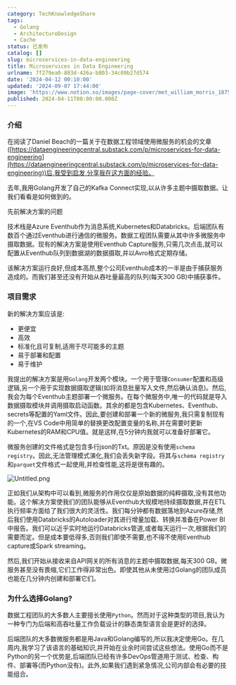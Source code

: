 ```yaml
---
category: TechKnowledgeShare
tags:
  - Golang
  - ArchitectureDesign
  - Cache
status: 已发布
catalog: []
slug: microservices-in-data-engineering
title: Microservices in Data Engineering
urlname: 7f279ea0-883d-426a-b803-34c09b27d574
date: '2024-04-12 00:10:00'
updated: '2024-09-07 17:44:00'
image: 'https://www.notion.so/images/page-cover/met_william_morris_1875.jpg'
published: 2024-04-11T08:00:00.000Z
---
```


### 介绍


在阅读了Daniel Beach的一篇关于在数据工程领域使用微服务的机会的文章([https://dataengineeringcentral.substack.com/p/microservices-for-data-engineering](https://dataengineeringcentral.substack.com/p/microservices-for-data-engineering))后,我受到启发,分享我在这方面的经验。


去年,我用Golang开发了自己的Kafka Connect实现,以从许多主题中摄取数据。让我们看看是如何做到的。


先前解决方案的问题


技术栈是Azure Eventhub作为消息系统,Kubernetes和Databricks。后端团队有数百个通过Eventhub进行通信的微服务。数据工程团队需要从其中许多微服务中摄取数据。现有的解决方案是使用Eventhub Capture服务,只需几次点击,就可以配置从Eventhub队列到数据湖的数据摄取,并以Avro格式定期存储。


该解决方案运行良好,但成本高昂,整个公司Eventhub成本的一半是由于捕获服务造成的。而我们甚至还没有开始从吞吐量最高的队列(每天300 GB)中捕获事件。


### 项目需求


新的解决方案应该是:

- 更便宜
- 高效
- 标准化且可复制,适用于尽可能多的主题
- 易于部署和配置
- 易于维护

我提出的解决方案是用`Golang`开发两个模块。一个用于管理`Consumer`配置和高级逻辑,另一个用于实现数据摄取逻辑(如将消息批量写入文件,然后确认消息)。然后,我会为每个Eventhub主题部署一个微服务。在每个微服务中,唯一的代码就是导入数据摄取模块并调用摄取启动函数。其余的都是包含Kubernetes、Eventhub、secrets等配置的Yaml文件。因此,要创建和部署一个新的微服务,我只需复制现有的一个,在VS Code中用简单的替换更改配置变量的名称,并在需要时更新Kubernetes的RAM和CPU值。就是这样,在5分钟内我就可以准备好部署它。


微服务创建的文件格式是包含多行json的Txt。原因是没有使用`schema registry`。因此,无法管理模式演化,我们会丢失新字段。将其与`schema registry`和`parquet`文件格式一起使用,并检查性能,这将是很有趣的。


![Untitled.png](https://prod-files-secure.s3.us-west-2.amazonaws.com/5d24fe63-e567-4804-86f9-9fdc62e13082/4e0f8d5d-b295-4408-9363-660688d511a9/Untitled.png?X-Amz-Algorithm=AWS4-HMAC-SHA256&X-Amz-Content-Sha256=UNSIGNED-PAYLOAD&X-Amz-Credential=ASIAZI2LB466XNT53ICM%2F20250224%2Fus-west-2%2Fs3%2Faws4_request&X-Amz-Date=20250224T213312Z&X-Amz-Expires=3600&X-Amz-Security-Token=IQoJb3JpZ2luX2VjEP7%2F%2F%2F%2F%2F%2F%2F%2F%2F%2FwEaCXVzLXdlc3QtMiJHMEUCIFFZ0v3nDHkdTh9pyQN2OOIJDT0t1IyTLQZ%2BzdV7ElpHAiEAv%2BmKnIjoDOuoGa9OXt5A3Pv3Xu2rXWl9VhzsmcptVAcq%2FwMINxAAGgw2Mzc0MjMxODM4MDUiDNyiK87lMwSNMzgcECrcA85f%2B1oT6a5ea7iYktOAX41MrX1ZKfKrUinuLeNU3ZWYKE6zoJ37PQ%2FaCzvc5x3yaJ4Kv6ni4amlybnzMhDFGYPxPZRjbk5gFGEF6wf3125yWdwfJ1Y6UmPKrvpiTrXxA%2BzmvXNBMO8qod3oqfDf6T%2FOOucZTukWMy6Gx349GVBSrAS1ywzw1Q7M7UR0BOpys5Wqqh8a0u9GWWQIsQtJ28zeJcstxoIyb6MWsEeHr8t2s4SN8c%2FZWEybBSF97%2BTWkHL7ghgCiBeX6SL2dDrf5sQZPAsnMZ%2BPZtCQTf7V%2B04bkj5uQAWRs9v1SQ0%2BJgB7VcvurXIr0twVzKr0WrGkZNZlFTzQhzBY0ynMzP16lIZv3kytPnmIrZb7W8NDfDeGAkWku%2BN8J%2BRHGNrydoBNqOsY2Rj3%2BVIbIR4oBu4CLwJ5g7u7Lc9%2FeHzphvOOBJljFSX6O5tiBTFef%2Boy7NNB2l%2BTwVC8Dv84t1koUfc3GzkVfVwdQRUSZXBnVvLE7jnoTyxU%2FzpcIzJbyp1UNAdKmmOtXq26JPdmD4Vv6sssFA7OynxO%2B7CEfstbrx%2BoZ33VEZ4GB9JV%2B57i5AqRB3TWzmIV%2BeNvcj3h0K67MaEX6AmfLnX5DfWiH66TfnPNMOzI870GOqUBUEgMkyjE9QirEkgVZY1VO%2FsBubZA8LjCCsv7Dcp972vl0BxotzHa9mP8ZG3ZnU6M%2B4Ukt6Ih%2BfbJqUwMkOi%2FBSrUqqRf4j1C9QXOUjww%2F5Qlc4xmUQVVKcCFlfcKVcajc%2BG1jyKyAbveRsrnneMak8DB1OL%2FaHj9NY6Pp%2BtHyRbwob2WVvWKz7P%2FJopLWzfKOtp3gpC5jH2BcMrG5rUrYJkBfBkJ&X-Amz-Signature=b8204e9f054650ae6f635e8835105341b64e47023719f548ea67eae20431a572&X-Amz-SignedHeaders=host&x-id=GetObject)


正如我们从架构中可以看到,微服务的作用仅仅是原始数据的纯粹摄取,没有其他功能。这个解决方案使我们的团队能够从Eventhub大规模地持续摄取数据,并在ETL执行频率方面给了我们很大的灵活性。我们每分钟都有数据落地到Azure存储,然后我们使用Databricks的Autoloader对其进行增量加载、转换并准备在Power BI中报告。我们可以近乎实时地运行Databricks管道,或者每天运行一次,根据我们的需要而定。但是成本要低得多,否则我们即使不需要,也不得不使用Eventhub capture或Spark streaming。


然后,我们开始从接收来自API网关的所有消息的主题中摄取数据,每天300 GB。微服务甚至没有畏缩,它们工作得非常出色。即使其他从未使用过Golang的团队成员也能在几分钟内创建和部署它们。


### 为什么选择Golang?


数据工程团队的大多数人主要擅长使用`Python`。然而对于这种类型的项目,我认为一种专门为后端和高吞吐量工作负载设计的静态类型语言会是更好的选择。


后端团队的大多数微服务都是用Java和Golang编写的,所以我决定使用Go。在几周内,我学习了该语言的基础知识,并开始在业余时间尝试这些想法。使用Go而不是Python的另一个优势是,后端团队已经有许多DevOps管道用于测试、检查、构件、部署等(而Python没有)。此外,如果我们遇到紧急情况,公司内部会有必要的技能组合。

